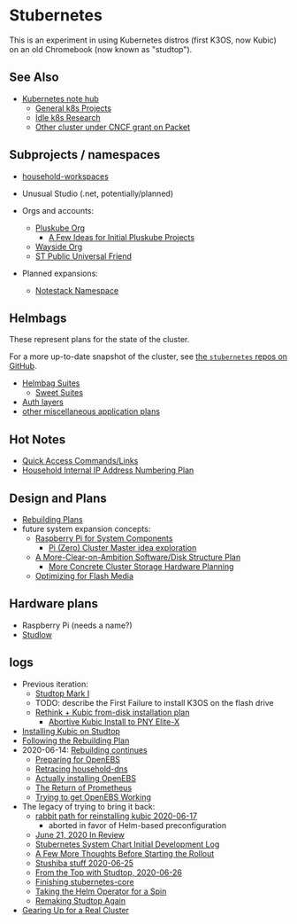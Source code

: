 # Stubernetes

This is an experiment in using Kubernetes distros (first K3OS, now Kubic) on an old Chromebook (now known as "studtop").

## See Also

- [Kubernetes note hub](f7ab56ca-06db-4c96-808f-4d0b0ee47819.md)
  - [General k8s Projects](950653f7-1ddf-4a58-a8bd-e3d2df544bb4.md)
  - [Idle k8s Research](fe193832-2ffa-4cd4-a458-ec2c73cbe9b3.md)
  - [Other cluster under CNCF grant on Packet](a7a77b82-cf6d-4837-93f3-4371018f7f7a.md)

## Subprojects / namespaces

- [household-workspaces](98583255-8ee5-4d4d-aade-92dbdde01f63.md)

- Unusual Studio (.net, potentially/planned)
- Orgs and accounts:
  - [Pluskube Org](5a693b09-a5ea-4305-a375-2aaff05f1048.md)
    - [A Few Ideas for Initial Pluskube Projects](7febb0b3-9449-4b79-94e8-35c7f90e489e.md)
  - [Wayside Org](3d49b071-e0f1-4c21-99f0-c8be7b2361dc.md)
  - [ST Public Universal Friend](1b61dbdc-5013-4ca8-825e-6d49db1eca61.md)
- Planned expansions:
  - [Notestack Namespace](40517705-1f53-4629-8fe3-cc6733bcf3b0.md)

## Helmbags

These represent plans for the state of the cluster.

For a more up-to-date snapshot of the cluster, see [the `stubernetes` repos on GitHub](https://github.com/search?q=user%3Astuartpb+stubernetes).

- [Helmbag Suites](a6b94843-8569-4a45-a25d-ae69a2d9fc22.md)
  - [Sweet Suites](24f2321c-bb1a-4f89-a820-5d74409ae1bb.md)
- [Auth layers](3742c69e-5707-449a-a23c-ae56f2931114.md)
- [other miscellaneous application plans](2f104233-0b1b-46c0-a60a-ff2ceadff47b.md)

## Hot Notes

- [Quick Access Commands/Links](8b628486-97a4-4439-a7ab-8cde0c7b6b59.md)
- [Household Internal IP Address Numbering Plan](13a3f35d-bc38-4427-85e7-30ce8352e1d7.md)

## Design and Plans

- [Rebuilding Plans](9e684107-b6e6-4ef5-9541-41db74ccf19c.md)
- future system expansion concepts:
  - [Raspberry Pi for System Components](c25a1b6a-875b-4fde-96c0-98464511170b.md)
    - [Pi (Zero) Cluster Master idea exploration](0350472e-ecb7-4e9f-a50b-48595cd95204.md)
  - [A More-Clear-on-Ambition Software/Disk Structure Plan](eca090fd-7edb-4d56-9a5b-6f1836b1412c.md)
    - [More Concrete Cluster Storage Hardware Planning](72c757ac-be67-4aec-8fe6-42892e0e88d3.md)
  - [Optimizing for Flash Media](e64f550b-a14e-4ca8-a68a-0b88a07051e1.md)

## Hardware plans

- Raspberry Pi (needs a name?)
- [Studlow](5ad7f8ad-00fa-4df1-b99c-aba20b89f222.md)

## logs

- Previous iteration:
  - [Studtop Mark I](9af1ee19-ac0a-46e1-8a9c-d6815a455f4f.md)
  - TODO: describe the First Failure to install K3OS on the flash drive
  - [Rethink + Kubic from-disk installation plan](7de423da-53fb-499d-bd6c-59fb5d004163.md)
    - [Abortive Kubic Install to PNY Elite-X](3e9a1fd5-79c0-45ee-bf29-bffb9ed6a004.md)
- [Installing Kubic on Studtop](55aeedd3-c454-4e9f-bd5c-09c654d62965.md)
- [Following the Rebuilding Plan](2d2421e6-4ef4-4a37-aaa8-bd6fa0f81a0d.md)
- 2020-06-14: [Rebuilding continues](623a3875-457f-4655-b193-5d169fb12823.md)
  - [Preparing for OpenEBS](4fcce049-7817-4182-9330-4a2ee9803b1e.md)
  - [Retracing household-dns](4094f9be-62eb-430c-9292-1728894718fe.md)
  - [Actually installing OpenEBS](4cbb0df2-0ef7-4678-a394-a1e547069804.md)
  - [The Return of Prometheus](535fc2bc-7b0d-4b98-a7a3-f3562334ef97.md)
  - [Trying to get OpenEBS Working](4d85dd50-a1f9-414b-bbfb-fdc9605e888d.md)
- The legacy of trying to bring it back:
  - [rabbit path for reinstalling kubic 2020-06-17](58ebafed-21df-46da-9c7a-ff91f51f06f8.md)
    - aborted in favor of Helm-based preconfiguration
  - [June 21, 2020 In Review](f47d1085-edfa-4235-918b-ddabe244fd25.md)
  - [Stubernetes System Chart Initial Development Log](d481eba0-4317-4f18-b73f-1b054da8da68.md)
  - [A Few More Thoughts Before Starting the Rollout](bec6a91c-70ff-4e05-ad7f-727e5cfc8189.md)
  - [Stushiba stuff 2020-06-25](0be90453-0c7d-4933-ba5d-2cde2c280c1a.md)
  - [From the Top with Studtop, 2020-06-26](6424e19b-9fe0-4439-9058-b53b8fabddab.md)
  - [Finishing stubernetes-core](fb2a6c6b-1c10-495d-a6b6-c07424dcf2fa.md)
  - [Taking the Helm Operator for a Spin](04fe421b-e2d6-4a20-8b92-f23f04758d78.md)
  - [Remaking Studtop Again](107bcbcb-42dc-44f0-9f64-4b5a98ba6af9.md)
- [Gearing Up for a Real Cluster](57c1ba36-272f-41e8-b12e-fa2e164718d7.md)
